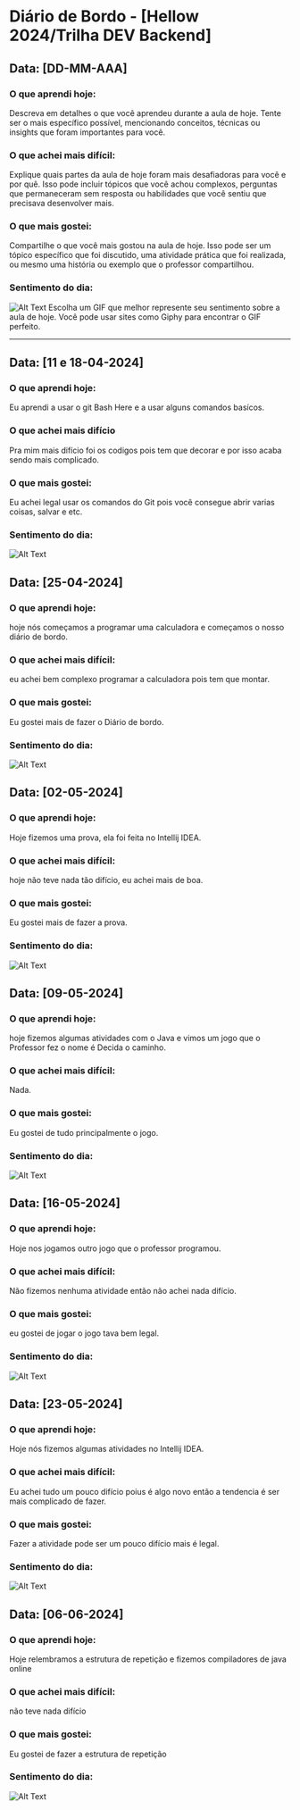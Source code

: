 # Diário de Bordo - [Hellow 2024/Trilha DEV Backend]

## Data: [DD-MM-AAA]

### O que aprendi hoje:
Descreva em detalhes o que você aprendeu durante a aula de hoje. Tente ser o mais específico possível, mencionando conceitos, técnicas ou insights que foram importantes para você.

### O que achei mais difícil:
Explique quais partes da aula de hoje foram mais desafiadoras para você e por quê. Isso pode incluir tópicos que você achou complexos, perguntas que permaneceram sem resposta ou habilidades que você sentiu que precisava desenvolver mais.

### O que mais gostei:
Compartilhe o que você mais gostou na aula de hoje. Isso pode ser um tópico específico que foi discutido, uma atividade prática que foi realizada, ou mesmo uma história ou exemplo que o professor compartilhou.

### Sentimento do dia:
![Alt Text](URL_DO_GIF)
Escolha um GIF que melhor represente seu sentimento sobre a aula de hoje. Você pode usar sites como Giphy para encontrar o GIF perfeito.



---
## Data: [11 e 18-04-2024]

### O que aprendi hoje:
Eu aprendi a usar o git Bash Here e a usar alguns comandos basícos.
### O que achei mais difício
Pra mim mais difício foi os codigos pois tem que decorar e por isso acaba sendo mais complicado.

### O que mais gostei:
Eu achei legal usar os comandos do Git pois você consegue abrir varias coisas, salvar e etc.

### Sentimento do dia:
![Alt Text](https://media2.giphy.com/media/v1.Y2lkPTc5MGI3NjExMTI3dnpncTkwc3I3MnVqbHpvdmMwODVwYnB5MG9ubjQzaGd4MDlhYiZlcD12MV9pbnRlcm5hbF9naWZfYnlfaWQmY3Q9Zw/nDSlfqf0gn5g4/giphy.gif)



## Data: [25-04-2024]

### O que aprendi hoje:
hoje nós começamos a programar uma calculadora e começamos o nosso diário de bordo.

### O que achei mais difícil:
eu achei bem complexo programar a calculadora pois tem que montar.

### O que mais gostei:
Eu gostei mais de fazer o Diário de bordo.

### Sentimento do dia:
![Alt Text](https://camo.githubusercontent.com/4a7200e684fb6da0480bc774ac7adac2d936b00a72e205e60fe0ef6d54c1678a/68747470733a2f2f6d65646961332e67697068792e636f6d2f6d656469612f76312e59326c6b505463354d4749334e6a457859326877614778734e4777354e6d68786148643265585a786144466f616a4a6e63484633595846754d6d466b5a584a70646d747862695a6c634431324d563970626e526c636d35686246396e61575a66596e6c666157516d593351395a772f554f35656c6e54716f347653672f67697068792e676966)



## Data: [02-05-2024]

### O que aprendi hoje:
Hoje fizemos uma prova, ela foi feita no Intellij IDEA.

### O que achei mais difícil:
hoje não teve nada tão difício, eu achei mais de boa.

### O que mais gostei:
Eu gostei mais de fazer a prova.

### Sentimento do dia:
![Alt Text](https://media0.giphy.com/media/v1.Y2lkPTc5MGI3NjExNGQwbWVyNTM0MHBndjVyOWxkOGluY294MHc5bnM1cmZ6eXdzeXM2cyZlcD12MV9pbnRlcm5hbF9naWZfYnlfaWQmY3Q9Zw/Dg4TxjYikCpiGd7tYs/giphy.gif)



## Data: [09-05-2024]

### O que aprendi hoje:
hoje fizemos algumas atividades com o Java e vimos um jogo que o Professor fez o nome é Decida o caminho.

### O que achei mais difícil:
Nada.
### O que mais gostei:
Eu gostei de tudo principalmente o jogo.
### Sentimento do dia:
![Alt Text](https://media2.giphy.com/media/v1.Y2lkPTc5MGI3NjExdWhjYzJ1aGY3bjNxcXdkN2puOHd5Z2d1ZWk0a2pjcXY4YnhnY2ZxNiZlcD12MV9pbnRlcm5hbF9naWZfYnlfaWQmY3Q9Zw/3NtY188QaxDdC/giphy.gif)


## Data: [16-05-2024]

### O que aprendi hoje:
Hoje nos jogamos outro jogo que o professor programou.

### O que achei mais difícil:
Não fizemos nenhuma atividade então não achei nada difício.

### O que mais gostei:
eu gostei de jogar o jogo tava bem legal.

### Sentimento do dia:
![Alt Text](https://media1.giphy.com/media/v1.Y2lkPTc5MGI3NjExeTJhdGVyNTZ3bjBuaTB4eHkxcmliOHIwNnBoZGZ0anEyaW9nNnliZCZlcD12MV9pbnRlcm5hbF9naWZfYnlfaWQmY3Q9Zw/StKiS6x698JAl9d6cx/giphy.gif)


## Data: [23-05-2024]

### O que aprendi hoje:
Hoje nós fizemos algumas atividades no Intellij IDEA.

### O que achei mais difícil:
Eu achei tudo um pouco difício poius é algo novo então a tendencia é ser mais complicado de fazer.

### O que mais gostei:
Fazer a atividade pode ser um pouco difício mais é legal.

### Sentimento do dia:
![Alt Text](https://media0.giphy.com/media/v1.Y2lkPTc5MGI3NjExbmt2eTM4N2N2aGFxNTFlNHo5NWV4eHV3b25qN2FndjNyNXQzNjh2NCZlcD12MV9pbnRlcm5hbF9naWZfYnlfaWQmY3Q9Zw/VIKa3CjZDCoymNcBY5/giphy.gif)


## Data: [06-06-2024]

### O que aprendi hoje:
Hoje relembramos a estrutura de repetição e fizemos compiladores de java online

### O que achei mais difícil:
não teve nada difício
### O que mais gostei:
Eu gostei de fazer a estrutura de repetição

### Sentimento do dia:
![Alt Text](https://media0.giphy.com/media/v1.Y2lkPTc5MGI3NjExb2ttN2xuYmZ6N3lub2wzeGhyOWlkOXF2amZuem1scDlxZm52ZXNxZSZlcD12MV9pbnRlcm5hbF9naWZfYnlfaWQmY3Q9Zw/tXL4FHPSnVJ0A/giphy.webp)